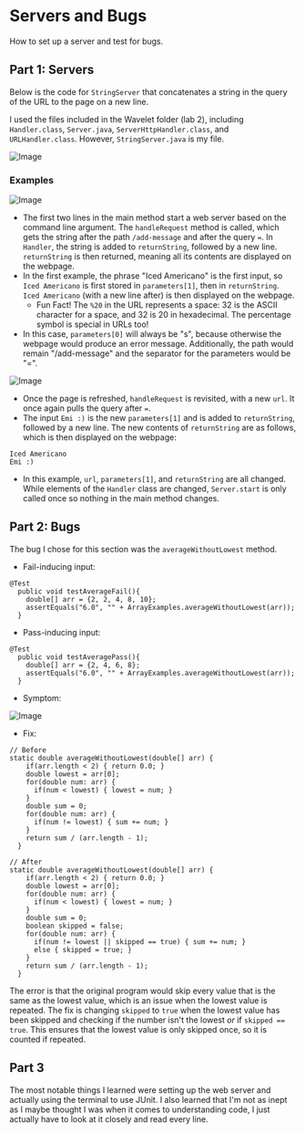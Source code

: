 # Servers and Bugs
How to set up a server and test for bugs.

## Part 1: Servers
Below is the code for `StringServer` that concatenates a string in the query of the URL to the page on a new line.

I used the files included in the Wavelet folder (lab 2), including `Handler.class`, `Server.java`,  `ServerHttpHandler.class`, and `URLHandler.class`. 
However, `StringServer.java` is my file.

![Image](https://emivcleave.github.io/cse15l-lab-reports/code-lab-2.png)

### Examples
![Image](https://emivcleave.github.io/cse15l-lab-reports/message-1.png)
* The first two lines in the main method start a web server based on the command line argument.
The `handleRequest` method is called, which gets the string after the path `/add-message` and after the query `=`.
In `Handler`, the string is added to `returnString`, followed by a new line.
`returnString` is then returned, meaning all its contents are displayed on the webpage.
* In the first example, the phrase "Iced Americano" is the first input, so `Iced Americano` is first stored in `parameters[1]`, then in `returnString`. 
`Iced Americano` (with a new line after) is then displayed on the webpage.
  * Fun Fact! The `%20` in the URL represents a space: 32 is the ASCII character for a space, and 32 is 20 in hexadecimal.
  The percentage symbol is special in URLs too!
* In this case, `parameters[0]` will always be "s", because otherwise the webpage would produce an error message. 
Additionally, the path would remain "/add-message" and the separator for the parameters would be "=".

![Image](https://emivcleave.github.io/cse15l-lab-reports/message-2.png)
* Once the page is refreshed, `handleRequest` is revisited, with a new `url`. 
It once again pulls the query after `=`.
* The input `Emi :)` is the new `parameters[1]` and is added to `returnString`, followed by a new line. 
The new contents of `returnString` are as follows, which is then displayed on the webpage:

```
Iced Americano
Emi :)

```
* In this example, `url`, `parameters[1]`, and `returnString` are all changed.
While elements of the `Handler` class are changed, `Server.start` is only called once so nothing in the main method changes.

## Part 2: Bugs
The bug I chose for this section was the `averageWithoutLowest` method.

* Fail-inducing input:

```
@Test
  public void testAverageFail(){
    double[] arr = {2, 2, 4, 8, 10};
    assertEquals("6.0", "" + ArrayExamples.averageWithoutLowest(arr));
  }
```

* Pass-inducing input:

```
@Test
  public void testAveragePass(){
    double[] arr = {2, 4, 6, 8};
    assertEquals("6.0", "" + ArrayExamples.averageWithoutLowest(arr));
  }
```

* Symptom:

![Image](https://emivcleave.github.io/cse15l-lab-reports/bug1-lab-2.png)

* Fix:

```
// Before
static double averageWithoutLowest(double[] arr) {
    if(arr.length < 2) { return 0.0; }
    double lowest = arr[0];
    for(double num: arr) {
      if(num < lowest) { lowest = num; }
    }
    double sum = 0;
    for(double num: arr) {
      if(num != lowest) { sum += num; }
    }
    return sum / (arr.length - 1);
  }
```

```
// After
static double averageWithoutLowest(double[] arr) {
    if(arr.length < 2) { return 0.0; }
    double lowest = arr[0];
    for(double num: arr) {
      if(num < lowest) { lowest = num; }
    }
    double sum = 0;
    boolean skipped = false;
    for(double num: arr) {
      if(num != lowest || skipped == true) { sum += num; }
      else { skipped = true; }
    }
    return sum / (arr.length - 1);
  }
```

The error is that the original program would skip every value that is the same as the lowest value, which is an issue when the lowest value is repeated.
The fix is changing `skipped` to `true` when the lowest value has  been skipped and checking if the number isn't the lowest *or* if `skipped == true`.
This ensures that the lowest value is only skipped once, so it is counted if repeated.

## Part 3
The most notable things I learned were setting up the web server and actually using the terminal to use JUnit.
I also learned that I'm not as inept as I maybe thought I was when it comes to understanding code, I just actually have to look at it closely and read every line.
